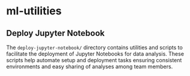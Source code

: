 # ml-utilities

## Deploy Jupyter Notebook

The `deploy-jupyter-notebook/` directory contains utilities and scripts to facilitate the deployment of Jupyter Notebooks for data analysis. These scripts help automate setup and deployment tasks ensuring consistent environments and easy sharing of analyses among team members.
